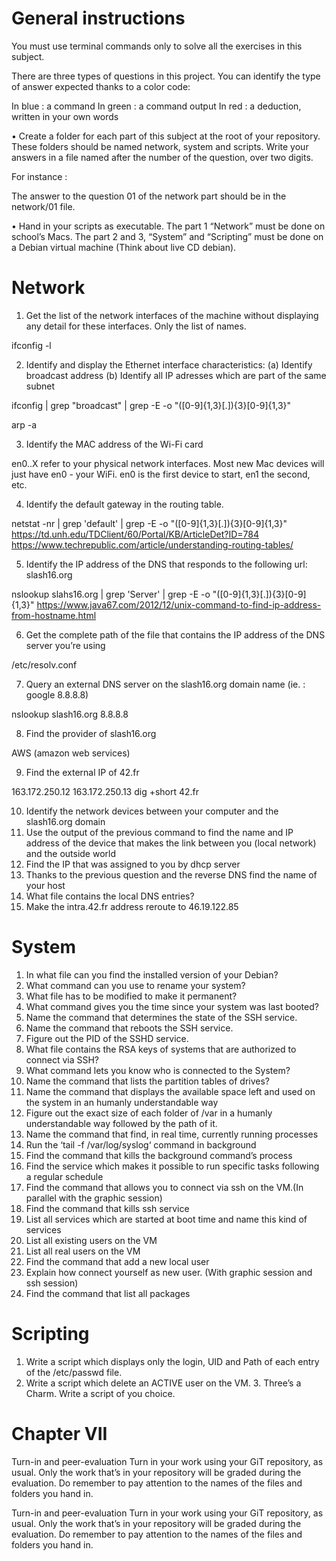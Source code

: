 # General instructions

You must use terminal commands only to solve all the exercises in this subject.

There are three types of questions in this project. You can identify the type of
answer expected thanks to a color code:

In blue : a command In green : a command output In red : a deduction, written in
your own words

• Create a folder for each part of this subject at the root of your repository.
These folders should be named network, system and scripts. Write your answers in
a file named after the number of the question, over two digits.

For instance :

The answer to the question 01 of the network part should be in the network/01
file.

• Hand in your scripts as executable. The part 1 “Network” must be done on
school’s Macs. The part 2 and 3, “System” and “Scripting” must be done on a
Debian virtual machine (Think about live CD debian).

# Network

1. Get the list of the network interfaces of the machine without displaying any
   detail for these interfaces. Only the list of names.

ifconfig -l

2. Identify and display the Ethernet interface characteristics: (a) Identify
    broadcast address (b) Identify all IP adresses which are part of the same
    subnet

ifconfig | grep "broadcast" | grep -E -o "([0-9]{1,3}[\.]){3}[0-9]{1,3}"

arp -a

3. Identify the MAC address of the Wi-Fi card

en0..X refer to your physical network interfaces. Most new Mac devices will just have en0 - your WiFi. en0 is the first device to start, en1 the second, etc.

4. Identify the default gateway in the routing table.

netstat -nr | grep 'default' | grep -E -o "([0-9]{1,3}[\.]){3}[0-9]{1,3}"
https://td.unh.edu/TDClient/60/Portal/KB/ArticleDet?ID=784
https://www.techrepublic.com/article/understanding-routing-tables/

5. Identify the IP address of the DNS that responds to the following url:
   slash16.org

nslookup slahs16.org | grep 'Server' | grep -E -o "([0-9]{1,3}[\.]){3}[0-9]{1,3}"
https://www.java67.com/2012/12/unix-command-to-find-ip-address-from-hostname.html

6. Get the complete path of the file that contains the IP address of the DNS
   server you’re using

/etc/resolv.conf


7. Query an external DNS server on the slash16.org domain name (ie. : google
   8.8.8.8)

nslookup slash16.org 8.8.8.8

8. Find the provider of slash16.org

AWS (amazon web services)

9. Find the external IP of 42.fr

163.172.250.12
163.172.250.13
dig +short 42.fr

10. Identify the network devices between your computer and the slash16.org
    domain
11. Use the output of the previous command to find the name and IP address of
    the device that makes the link between you (local network) and the outside
    world
12. Find the IP that was assigned to you by dhcp server
13. Thanks to the previous question and the reverse DNS find the name of your
    host
14. What file contains the local DNS entries?
15. Make the intra.42.fr address reroute to 46.19.122.85

# System

1. In what file can you find the installed version of your Debian?
2. What command can you use to rename your system?
3. What file has to be modified to make it permanent?
4. What command gives you the time since your system was last booted?
5. Name the command that determines the state of the SSH service.
6. Name the command that reboots the SSH service.
7. Figure out the PID of the SSHD service.
8. What file contains the RSA keys of systems that are authorized to connect via
   SSH?
9. What command lets you know who is connected to the System?
10. Name the command that lists the partition tables of drives?
11. Name the command that displays the available space left and used on the
    system in an humanly understandable way
12. Figure out the exact size of each folder of /var in a humanly understandable
    way followed by the path of it.
13. Name the command that find, in real time, currently running processes
14. Run the ‘tail -f /var/log/syslog‘ command in background
15. Find the command that kills the background command’s process
16. Find the service which makes it possible to run specific tasks following a
    regular schedule
17. Find the command that allows you to connect via ssh on the VM.(In parallel
    with the graphic session)
18. Find the command that kills ssh service
19. List all services which are started at boot time and name this kind of
    services
20. List all existing users on the VM
21. List all real users on the VM
22. Find the command that add a new local user
23. Explain how connect yourself as new user. (With graphic session and ssh
    session)
24. Find the command that list all packages

# Scripting

1. Write a script which displays only the login, UID and Path of each entry of
   the /etc/passwd file.
2. Write a script which delete an ACTIVE user on the VM. 3. Three’s a Charm.
   Write a script of you choice.

# Chapter VII

Turn-in and peer-evaluation Turn in your work using your GiT repository, as
usual. Only the work that’s in your repository will be graded during the
evaluation. Do remember to pay attention to the names of the files and folders
you hand in.

Turn-in and peer-evaluation Turn in your work using your GiT repository, as
usual. Only the work that’s in your repository will be graded during the
evaluation. Do remember to pay attention to the names of the files and folders
you hand in.
